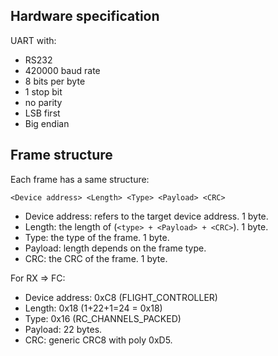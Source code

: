 ## Hardware specification

UART with:
- RS232
- 420000 baud rate
- 8 bits per byte
- 1 stop bit
- no parity
- LSB first
- Big endian

## Frame structure

Each frame has a same structure:
```
<Device address> <Length> <Type> <Payload> <CRC>
```
- Device address: refers to the target device address. 1 byte.
- Length: the length of (``<type> + <Payload> + <CRC>``). 1 byte.
- Type: the type of the frame. 1 byte.
- Payload: length depends on the frame type.
- CRC: the CRC of the frame. 1 byte.

For RX => FC:
- Device address: 0xC8 (FLIGHT_CONTROLLER)
- Length: 0x18 (1+22+1=24 = 0x18)
- Type: 0x16 (RC_CHANNELS_PACKED)
- Payload: 22 bytes.
- CRC: generic CRC8 with poly 0xD5.


